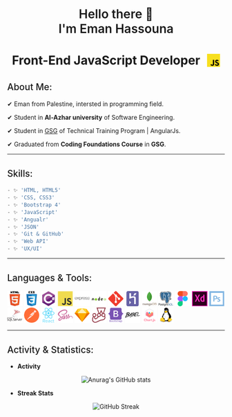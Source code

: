 <h1 align="center" style="font-weight: 600"> 
    Hello there 👋
    <br />
    I'm Eman Hassouna
</h1>

<h1 align="center" style="display: flex; justify-content: center; align-items: center;">
    Front-End JavaScript Developer
    <img src="./images/js.png" width="30" style="margin-left: 1rem;" />
</h1>

<div>
    <h2 style="font-weight: 500; margin-top: 2rem">About Me:</h2>
    <p>✔ Eman from Palestine, intersted in programming field.</p>
    <p>✔ Student in <strong>Al-Azhar university</strong> of Software Engineering.</p>
    <p>✔ Student in <a href="https://gazaskygeeks.com/" target="_blank">GSG</a> of Technical Training Program | AngularJs.</p>
    <p>✔ Graduated from <strong>Coding Foundations Course</strong> in <strong>GSG</strong>.</p>
    
</div>

---

<h2 style="font-weight: 500; margin-top: 2rem">Skills:</h2>

```js
- ✨ 'HTML, HTML5'                                  
- ✨ 'CSS, CSS3'                                   
- ✨ 'Bootstrap 4'                                  
- ✨ 'JavaScript'                                   
- ✨ 'Angualr'                                   
- ✨ 'JSON'
- ✨ 'Git & GitHub'
- ✨ 'Web API'
- ✨ 'UX/UI'                                        
```

---

<h2 style="font-weight: 500; margin-top: 2rem">Languages & Tools:</h2>

<p>
<img src="./images/html.svg" height="35px" />
<img src="./images/css.svg" height="35px" />
<img src="./images/csharp.svg" height="35px" />
<img src="./images/javascript.svg" height="35px" />
<img src="./images/express.svg" height="35px" />
<img src="./images/nodejs.svg" height="35px" />
<img src="./images/git.svg" height="35px" />
<img src="./images/heroku.svg" height="35px" />
<img src="./images/mongodb.svg" height="35px" />
<img src="./images/postgresql.svg" height="35px" />
<img src="./images/figma.svg" height="35px" />
<img src="./images/xd.svg" height="35px" />
<img src="./images/photoshop.svg" height="35px" />
<img src="./images/mssql.svg" height="35px" />
<img src="./images/postman.svg" height="35px" />
<img src="./images/reactjs.svg" height="35px" />
<img src="./images/sass.svg" height="35px" />
<img src="./images/sketchup.svg" height="35px" />
<img src="./images/jest.svg" height="35px" />
<img src="./images/bootstrap.svg" height="35px" />
<img src="./images/babel.svg" height="35px" />
<img src="./images/chartsjs.svg" height="35px" />
<img src="./images/linux.svg" height="35px" />
</p>

---

<h2 style="font-weight: 500; margin-top: 2rem">Activity & Statistics:</h2>

<div align="center">
<ul align="left">
<li><b>Activity</b></li>
</ul>

![Anurag's GitHub stats](https://github-readme-stats.vercel.app/api?username=EmanHass&show_icons=true)

<ul align="left">
<li><b>Streak Stats</b></li>
</ul>

![GitHub Streak](https://github-readme-streak-stats.herokuapp.com/?user=EmanHass)
   
</div>

